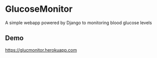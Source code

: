 # GlucoseMonitor
A simple webapp powered by Django to monitoring blood glucose levels

## Demo
https://glucmonitor.herokuapp.com
